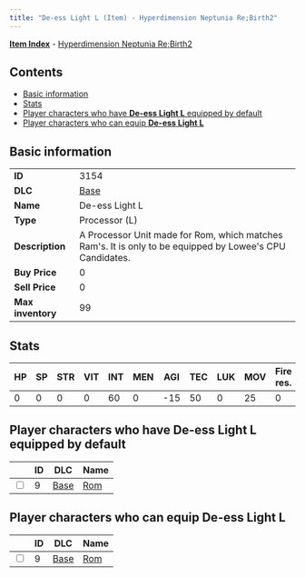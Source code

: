 ```yaml
---
title: "De-ess Light L (Item) - Hyperdimension Neptunia Re;Birth2"
---
```


[**Item Index**](/neptunia/rb2/item/index.html) - [Hyperdimension Neptunia Re;Birth2](/neptunia/rb2)

## Contents

- [Basic information](#basic-information)
- [Stats](#stats)
- [Player characters who have **De-ess Light L** equipped by default](#player-characters-who-have-de-ess-light-l-equipped-by-default)
- [Player characters who can equip **De-ess Light L**](#player-characters-who-can-equip-de-ess-light-l)

## Basic information

|   |   |
| -- | -- |
| **ID** | 3154 |
| **DLC** | [Base](/neptunia/rb2/dlc/0-base.html) |
| **Name** | De-ess Light L |
| **Type** | Processor (L) |
| **Description** | A Processor Unit made for Rom, which matches Ram's. It is only to be equipped by Lowee's CPU Candidates. |
| **Buy Price** | 0 |
| **Sell Price** | 0 |
| **Max inventory** | 99 |

## Stats

| HP | SP | STR | VIT | INT | MEN | AGI | TEC | LUK | MOV | Fire res. | Ice res. | Wind res. | Lightning res. |
| -- | -- | --- | --- | --- | --- | --- | --- | --- | --- | --------- | -------- | --------- | -------------- |
| 0 | 0 | 0 | 0 | 60 | 0 | -15 | 50 | 0 | 25 | 0 | 0 | 0 | 0 |

## Player characters who have **De-ess Light L** equipped by default

|    | ID | DLC | Name |
| -- | -- | --- | ---- |
| <input type="checkbox" id="rb2-player-0-9" class="trackbox" /> | 9 | [Base](/neptunia/rb2/dlc/0-base.html) | [Rom](/neptunia/rb2/player/0-9-rom.html) |

## Player characters who can equip **De-ess Light L**

|    | ID | DLC | Name |
| -- | -- | --- | ---- |
| <input type="checkbox" id="rb2-player-0-9" class="trackbox" /> | 9 | [Base](/neptunia/rb2/dlc/0-base.html) | [Rom](/neptunia/rb2/player/0-9-rom.html) |
